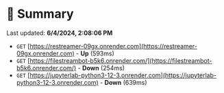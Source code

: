 # 📖 Summary
Last updated: **6/4/2024, 2:08:06 PM**

- `GET` [https://restreamer-09gx.onrender.com](https://restreamer-09gx.onrender.com) - **Up** (593ms)
- `GET` [https://filestreambot-b5k6.onrender.com/](https://filestreambot-b5k6.onrender.com/) - **Down** (254ms)
- `GET` [https://jupyterlab-python3-12-3.onrender.com](https://jupyterlab-python3-12-3.onrender.com) - **Down** (639ms)
